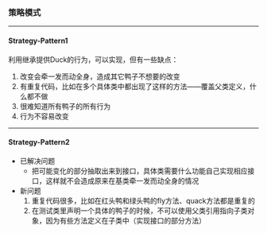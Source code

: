 ### 策略模式
---
#### Strategy-Pattern1
利用继承提供Duck的行为，可以实现，但有一些缺点：
1. 改变会牵一发而动全身，造成其它鸭子不想要的改变
2. 有重复代码，比如在多个具体类中都出现了这样的方法——覆盖父类定义，什么都不做
3. 很难知道所有鸭子的所有行为
4. 行为不容易改变
---
#### Strategy-Pattern2
- 已解决问题
  - 把可能变化的部分抽取出来到接口，具体类需要什么功能自己实现相应接口，这样就不会造成原来在基类牵一发而动全身的情况
- 新问题
  1. 重复代码很多，比如在红头鸭和绿头鸭的fly方法、quack方法都是重复的
  2. 在测试类里声明一个具体的鸭子的时候，不可以使用父类引用指向子类对象，因为有些方法定义在子类中（实现接口的部分方法）